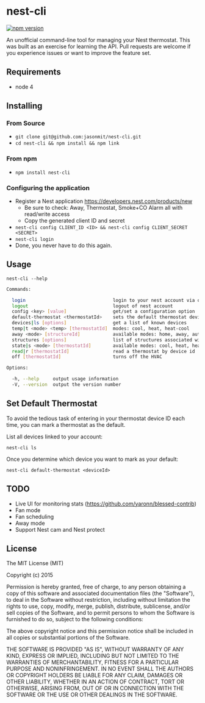# nest-cli

[![npm version](https://badge.fury.io/js/nest-cli.svg)](http://badge.fury.io/js/nest-cli)

An unofficial command-line tool for managing your Nest thermostat.  This was built as an exercise for learning the API.  Pull requests are welcome if you experience issues or want to improve the feature set.

## Requirements

* node 4

## Installing

### From Source

* `git clone git@github.com:jasonmit/nest-cli.git`
* `cd nest-cli && npm install && npm link`

### From npm

* `npm install nest-cli`

### Configuring the application

* Register a Nest application https://developers.nest.com/products/new
  * Be sure to check: Away, Thermostat, Smoke+CO Alarm all with read/write access
  * Copy the generated client ID and secret
* `nest-cli config CLIENT_ID <ID> && nest-cli config CLIENT_SECRET <SECRET>`
* `nest-cli login`
* Done, you never have to do this again.

## Usage

`nest-cli --help`

```sh
Commands:

  login                                login to your nest account via oauth
  logout                               logout of nest account
  config <key> [value]                 get/set a configuration option
  default-thermostat <thermostatId>    sets the default thermostat device id
  devices|ls [options]                 get a list of known devices
  temp|t <mode> <temp> [thermostatId]  modes: cool, heat, heat-cool
  away <mode> [structureId]            available modes: home, away, auto-away, unknown
  structures [options]                 list of structures associated with account
  state|s <mode> [thermostatId]        available modes: cool, heat, heat-cool, off
  read|r [thermostatId]                read a thermostat by device id
  off [thermostatId]                   turns off the HVAC

Options:

  -h, --help     output usage information
  -V, --version  output the version number
```

## Set Default Thermostat

To avoid the tedious task of entering in your thermostat device ID each time, you can mark a thermostat as the default.

List all devices linked to your account:

`nest-cli ls`

Once you determine which device you want to mark as your default:

`nest-cli default-thermostat <deviceId>`

## TODO

* Live UI for monitoring stats (https://github.com/yaronn/blessed-contrib)
* Fan mode
* Fan scheduling
* Away mode
* Support Nest cam and Nest protect

## License

The MIT License (MIT)

Copyright (c) 2015

Permission is hereby granted, free of charge, to any person obtaining a copy of this software and associated documentation files (the "Software"), to deal in the Software without restriction, including without limitation the rights to use, copy, modify, merge, publish, distribute, sublicense, and/or sell copies of the Software, and to permit persons to whom the Software is furnished to do so, subject to the following conditions:

The above copyright notice and this permission notice shall be included in all copies or substantial portions of the Software.

THE SOFTWARE IS PROVIDED "AS IS", WITHOUT WARRANTY OF ANY KIND, EXPRESS OR IMPLIED, INCLUDING BUT NOT LIMITED TO THE WARRANTIES OF MERCHANTABILITY, FITNESS FOR A PARTICULAR PURPOSE AND NONINFRINGEMENT. IN NO EVENT SHALL THE AUTHORS OR COPYRIGHT HOLDERS BE LIABLE FOR ANY CLAIM, DAMAGES OR OTHER LIABILITY, WHETHER IN AN ACTION OF CONTRACT, TORT OR OTHERWISE, ARISING FROM, OUT OF OR IN CONNECTION WITH THE SOFTWARE OR THE USE OR OTHER DEALINGS IN THE SOFTWARE.
